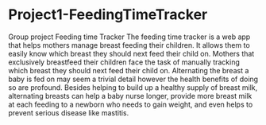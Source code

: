 # Project1-FeedingTimeTracker
Group project Feeding time Tracker
The feeding time tracker is a web app that helps mothers manage breast feeding their children. It allows them to easily know which breast they should next feed their child on. Mothers that exclusively breastfeed their children face the task of manually tracking which breast they should next feed their child on. Alternating the breast a baby is fed on may seem a trivial detail however the health benefits of doing so are profound. Besides helping to build up a healthy supply of breast milk, alternating breasts can help a baby nurse longer, provide more breast milk at each feeding to a newborn who needs to gain weight, and even helps to prevent serious disease like mastitis.
